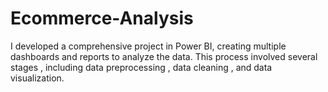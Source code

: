 # Ecommerce-Analysis
 I developed a comprehensive project in Power BI, creating multiple dashboards and reports to analyze the data. This process involved several stages , including data preprocessing , data cleaning , and data visualization.
